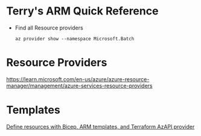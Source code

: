 # Terry's ARM Quick Reference

* Find all Resource providers
  ```
  az provider show --namespace Microsoft.Batch
  ```
  
# Resource Providers

https://learn.microsoft.com/en-us/azure/azure-resource-manager/management/azure-services-resource-providers

# Templates

[Define resources with Bicep, ARM templates, and Terraform AzAPI provider](https://learn.microsoft.com/en-us/azure/templates/)
